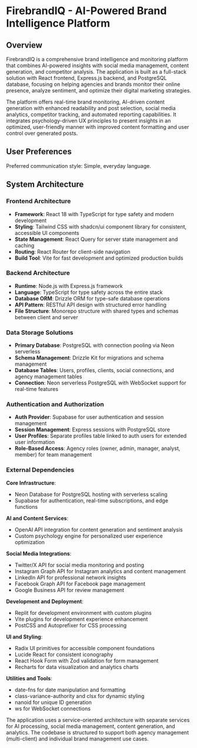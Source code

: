 # FirebrandIQ - AI-Powered Brand Intelligence Platform

## Overview

FirebrandIQ is a comprehensive brand intelligence and monitoring platform that combines AI-powered insights with social media management, content generation, and competitor analysis. The application is built as a full-stack solution with React frontend, Express.js backend, and PostgreSQL database, focusing on helping agencies and brands monitor their online presence, analyze sentiment, and optimize their digital marketing strategies.

The platform offers real-time brand monitoring, AI-driven content generation with enhanced readability and post selection, social media analytics, competitor tracking, and automated reporting capabilities. It integrates psychology-driven UX principles to present insights in an optimized, user-friendly manner with improved content formatting and user control over generated posts.

## User Preferences

Preferred communication style: Simple, everyday language.

## System Architecture

### Frontend Architecture
- **Framework**: React 18 with TypeScript for type safety and modern development
- **Styling**: Tailwind CSS with shadcn/ui component library for consistent, accessible UI components
- **State Management**: React Query for server state management and caching
- **Routing**: React Router for client-side navigation
- **Build Tool**: Vite for fast development and optimized production builds

### Backend Architecture
- **Runtime**: Node.js with Express.js framework
- **Language**: TypeScript for type safety across the entire stack
- **Database ORM**: Drizzle ORM for type-safe database operations
- **API Pattern**: RESTful API design with structured error handling
- **File Structure**: Monorepo structure with shared types and schemas between client and server

### Data Storage Solutions
- **Primary Database**: PostgreSQL with connection pooling via Neon serverless
- **Schema Management**: Drizzle Kit for migrations and schema management
- **Database Tables**: Users, profiles, clients, social connections, and agency management tables
- **Connection**: Neon serverless PostgreSQL with WebSocket support for real-time features

### Authentication and Authorization
- **Auth Provider**: Supabase for user authentication and session management
- **Session Management**: Express sessions with PostgreSQL store
- **User Profiles**: Separate profiles table linked to auth users for extended user information
- **Role-Based Access**: Agency roles (owner, admin, manager, analyst, member) for team management

### External Dependencies

**Core Infrastructure**:
- Neon Database for PostgreSQL hosting with serverless scaling
- Supabase for authentication, real-time subscriptions, and edge functions

**AI and Content Services**:
- OpenAI API integration for content generation and sentiment analysis
- Custom psychology engine for personalized user experience optimization

**Social Media Integrations**:
- Twitter/X API for social media monitoring and posting
- Instagram Graph API for Instagram analytics and content management
- LinkedIn API for professional network insights
- Facebook Graph API for Facebook page management
- Google Business API for review management

**Development and Deployment**:
- Replit for development environment with custom plugins
- Vite plugins for development experience enhancement
- PostCSS and Autoprefixer for CSS processing

**UI and Styling**:
- Radix UI primitives for accessible component foundations
- Lucide React for consistent iconography
- React Hook Form with Zod validation for form management
- Recharts for data visualization and analytics charts

**Utilities and Tools**:
- date-fns for date manipulation and formatting
- class-variance-authority and clsx for dynamic styling
- nanoid for unique ID generation
- ws for WebSocket connections

The application uses a service-oriented architecture with separate services for AI processing, social media management, content generation, and analytics. The codebase is structured to support both agency management (multi-client) and individual brand management use cases.
